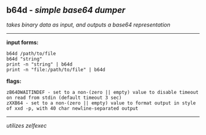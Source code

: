 ‎
=

## b64d - *simple base64 dumper*

*takes binary data as input, and outputs a base64 representation*

--------------------------------------------------------------

**input forms:** 

    b64d /path/to/file
    b64d "string"
    print -n "string" | b64d
    print -n "file:/path/to/file" | b64d


**flags:**

    zB64DWAITINDEF - set to a non-(zero || empty) value to disable timeout on read from stdin (default timeout 3 sec)
    zXXB64 - set to a non-(zero || empty) value to format output in style of xxd -p, with 40 char newline-separated output

---------------------------------------------------------------

*utilizes zelfexec*
